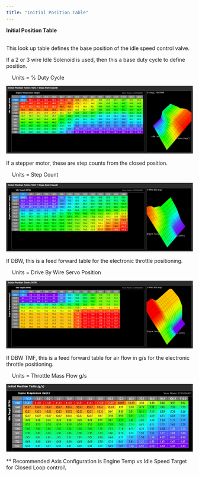 ```yaml
---
title: "Initial Position Table"
---
```


**Initial Position Table**

\
This look up table defines the base position of the idle speed control valve.  


If a 2 or 3 wire Idle Solenoid is used, then this a base duty cycle to define position.

&nbsp; &nbsp; Units = % Duty Cycle


![Image](</img/NewItem446.png>)



If a stepper motor, these are step counts from the closed position.

&nbsp; &nbsp; Units = Step Count


![Image](</img/NewItem448.png>)


If DBW, this is a feed forward table for the electronic throttle positioning.  

&nbsp; &nbsp; Units = Drive By Wire Servo Position&nbsp;


![Image](</img/NewItem447.png>)


If DBW TMF, this is a feed forward table for air flow in g/s for the electronic throttle positioning.&nbsp;

&nbsp; &nbsp; Units = Throttle Mass Flow g/s


![Image](</img/Initial Position Table 1.jpg>)


\*\* Recommended Axis Configuration is Engine Temp vs Idle Speed Target for Closed Loop control\
